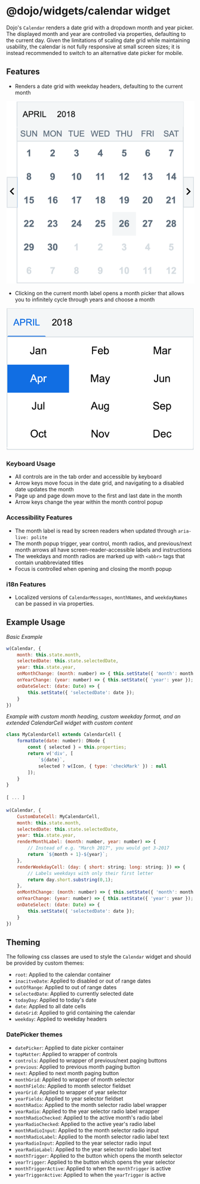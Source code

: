 # @dojo/widgets/calendar widget
Dojo's `Calendar` renders a date grid with a dropdown month and year picker. The displayed month and year are controlled via properties, defaulting to the current day. Given the limitations of scaling date grid while maintaining usability, the calendar is not fully responsive at small screen sizes; it is instead recommended to switch to an alternative date picker for mobile.

## Features

- Renders a date grid with weekday headers, defaulting to the current month

![Image of basic calendar](../../.github/calendar-dategrid.png)

- Clicking on the current month label opens a month picker that allows you to infinitely cycle through years and choose a month

![Image of open month picker](../../.github/calendar-months.png)

### Keyboard Usage
- All controls are in the tab order and accessible by keyboard
- Arrow keys move focus in the date grid, and navigating to a disabled date updates the month
- Page up and page down move to the first and last date in the month
- Arrow keys change the year within the month control popup

### Accessibility Features
- The month label is read by screen readers when updated through `aria-live: polite`
- The month popup trigger, year control, month radios, and previous/next month arrows all have screen-reader-accessible labels and instructions
- The weekdays and month radios are marked up with `<abbr>` tags that contain unabbreviated titles
- Focus is controlled when opening and closing the month popup

### i18n Features
- Localized versions of `CalendarMessages`, `monthNames`, and `weekdayNames` can be passed in via properties.

## Example Usage

*Basic Example*
```js
w(Calendar, {
	month: this.state.month,
	selectedDate: this.state.selectedDate,
	year: this.state.year,
	onMonthChange: (month: number) => { this.setState({ 'month': month }); },
	onYearChange: (year: number) => { this.setState({ 'year': year }); },
	onDateSelect: (date: Date) => {
		this.setState({ 'selectedDate': date });
	}
})
```

*Example with custom month heading, custom weekday format, and an extended CalendarCell widget with custom content*
```js
class MyCalendarCell extends CalendarCell {
	formatDate(date: number): DNode {
		const { selected } = this.properties;
		return v('div', [
			`${date}`,
			selected ? w(Icon, { type: 'checkMark' }) : null
		]);
	}
}

[ ... ]

w(Calendar, {
	CustomDateCell: MyCalendarCell,
	month: this.state.month,
	selectedDate: this.state.selectedDate,
	year: this.state.year,
	renderMonthLabel: (month: number, year: number) => {
		// Instead of e.g. "March 2017", you would get 3-2017
		return `${month + 1}-${year}`;
	},
	renderWeekdayCell: (day: { short: string; long: string; }) => {
		// Labels weekdays with only their first letter
		return day.short.substring(0,1);
	},
	onMonthChange: (month: number) => { this.setState({ 'month': month }); },
	onYearChange: (year: number) => { this.setState({ 'year': year }); },
	onDateSelect: (date: Date) => {
		this.setState({ 'selectedDate': date });
	}
})
```

## Theming

The following css classes are used to style the `Calendar` widget and should be provided by custom themes:

- `root`: Applied to the calendar container
- `inacitveDate`: Applied to disabled or out of range dates
- `outOfRange`: Applied to out of range dates
- `selectedDate`: Applied to currently selected date
- `todayDay`: Applied to today's date
- `date`: Applied to all date cells
- `dateGrid`: Applied to grid containing the calendar
- `weekday`: Applied to weekday headers

### DatePicker themes

- `datePicker`: Applied to date picker container
- `topMatter`: Applied to wrapper of controls
- `controls`: Applied to wrapper of previous/next paging buttons
- `previous`: Applied to previous month paging button
- `next`: Applied to next month paging button
- `monthGrid`: Applied to wrapper of month selector
- `monthFields`: Applied to month selector fieldset
- `yearGrid`: Applied to wrapper of year selector
- `yearFields`: Applied to year selector fieldset
- `monthRadio`: Applied to the month selector radio label wrapper
- `yearRadio`: Applied to the year selector radio label wrapper
- `monthRadioChecked`: Applied to the active month's radio label
- `yearRadioChecked`: Applied to the active year's radio label
- `monthRadioInput`: Applied to the month selector radio input
- `monthRadioLabel`: Applied to the month selector radio label text
- `yearRadioInput`: Applied to the year selector radio input
- `yearRadioLabel`: Applied to the year selector radio label text
- `monthTrigger`: Applied to the button which opens the month selector
- `yearTrigger`: Applied to the button which opens the year selector
- `monthTriggerActive`: Applied to when the `monthTrigger` is active
- `yearTriggerActive`: Applied to when the `yearTrigger` is active
